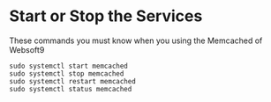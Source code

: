 # Start or Stop the Services

These commands you must know when you using the Memcached of Websoft9

```shell
sudo systemctl start memcached
sudo systemctl stop memcached
sudo systemctl restart memcached
sudo systemctl status memcached
```